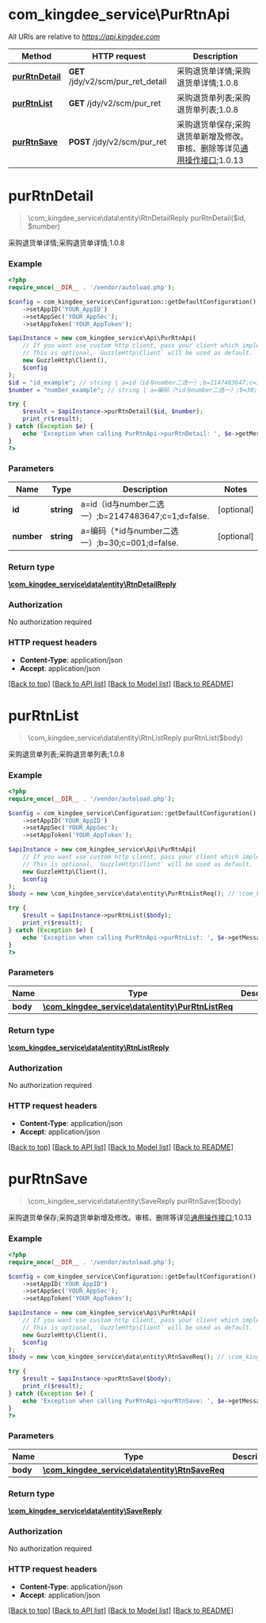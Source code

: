 # com_kingdee_service\PurRtnApi

All URIs are relative to *https://api.kingdee.com*

Method | HTTP request | Description
------------- | ------------- | -------------
[**purRtnDetail**](PurRtnApi.md#purRtnDetail) | **GET** /jdy/v2/scm/pur_ret_detail | 采购退货单详情;采购退货单详情;1.0.8
[**purRtnList**](PurRtnApi.md#purRtnList) | **GET** /jdy/v2/scm/pur_ret | 采购退货单列表;采购退货单列表;1.0.8
[**purRtnSave**](PurRtnApi.md#purRtnSave) | **POST** /jdy/v2/scm/pur_ret | 采购退货单保存;采购退货单新增及修改。审核、删除等详见[通用操作接口](https://open.jdy.com/#/files/api/detail?index&#x3D;2&amp;categrayId&#x3D;3cc8ee9a663e11eda5c84b5d383a2b93&amp;id&#x3D;9e804b8c712511eda0b39f724d124b07);1.0.13


# **purRtnDetail**
> \com_kingdee_service\data\entity\RtnDetailReply purRtnDetail($id, $number)

采购退货单详情;采购退货单详情;1.0.8

### Example
```php
<?php
require_once(__DIR__ . '/vendor/autoload.php');

$config = com_kingdee_service\Configuration::getDefaultConfiguration()
    ->setAppID('YOUR_AppID')
    ->setAppSec('YOUR_AppSec');
    ->setAppToken('YOUR_AppToken');

$apiInstance = new com_kingdee_service\Api\PurRtnApi(
    // If you want use custom http client, pass your client which implements `GuzzleHttp\ClientInterface`.
    // This is optional, `GuzzleHttp\Client` will be used as default.
    new GuzzleHttp\Client(),
    $config
);
$id = "id_example"; // string | a=id（id与number二选一）;b=2147483647;c=1;d=false.
$number = "number_example"; // string | a=编码（*id与number二选一）;b=30;c=001;d=false.

try {
    $result = $apiInstance->purRtnDetail($id, $number);
    print_r($result);
} catch (Exception $e) {
    echo 'Exception when calling PurRtnApi->purRtnDetail: ', $e->getMessage(), PHP_EOL;
}
?>
```

### Parameters

Name | Type | Description  | Notes
------------- | ------------- | ------------- | -------------
 **id** | **string**| a&#x3D;id（id与number二选一）;b&#x3D;2147483647;c&#x3D;1;d&#x3D;false. | [optional]
 **number** | **string**| a&#x3D;编码（*id与number二选一）;b&#x3D;30;c&#x3D;001;d&#x3D;false. | [optional]

### Return type

[**\com_kingdee_service\data\entity\RtnDetailReply**](../Model/RtnDetailReply.md)

### Authorization

No authorization required

### HTTP request headers

 - **Content-Type**: application/json
 - **Accept**: application/json

[[Back to top]](#) [[Back to API list]](../../README.md#documentation-for-api-endpoints) [[Back to Model list]](../../README.md#documentation-for-models) [[Back to README]](../../README.md)

# **purRtnList**
> \com_kingdee_service\data\entity\RtnListReply purRtnList($body)

采购退货单列表;采购退货单列表;1.0.8

### Example
```php
<?php
require_once(__DIR__ . '/vendor/autoload.php');

$config = com_kingdee_service\Configuration::getDefaultConfiguration()
    ->setAppID('YOUR_AppID')
    ->setAppSec('YOUR_AppSec');
    ->setAppToken('YOUR_AppToken');

$apiInstance = new com_kingdee_service\Api\PurRtnApi(
    // If you want use custom http client, pass your client which implements `GuzzleHttp\ClientInterface`.
    // This is optional, `GuzzleHttp\Client` will be used as default.
    new GuzzleHttp\Client(),
    $config
);
$body = new \com_kingdee_service\data\entity\PurRtnListReq(); // \com_kingdee_service\data\entity\PurRtnListReq | 

try {
    $result = $apiInstance->purRtnList($body);
    print_r($result);
} catch (Exception $e) {
    echo 'Exception when calling PurRtnApi->purRtnList: ', $e->getMessage(), PHP_EOL;
}
?>
```

### Parameters

Name | Type | Description  | Notes
------------- | ------------- | ------------- | -------------
 **body** | [**\com_kingdee_service\data\entity\PurRtnListReq**](../Model/PurRtnListReq.md)|  | [optional]

### Return type

[**\com_kingdee_service\data\entity\RtnListReply**](../Model/RtnListReply.md)

### Authorization

No authorization required

### HTTP request headers

 - **Content-Type**: application/json
 - **Accept**: application/json

[[Back to top]](#) [[Back to API list]](../../README.md#documentation-for-api-endpoints) [[Back to Model list]](../../README.md#documentation-for-models) [[Back to README]](../../README.md)

# **purRtnSave**
> \com_kingdee_service\data\entity\SaveReply purRtnSave($body)

采购退货单保存;采购退货单新增及修改。审核、删除等详见[通用操作接口](https://open.jdy.com/#/files/api/detail?index=2&categrayId=3cc8ee9a663e11eda5c84b5d383a2b93&id=9e804b8c712511eda0b39f724d124b07);1.0.13

### Example
```php
<?php
require_once(__DIR__ . '/vendor/autoload.php');

$config = com_kingdee_service\Configuration::getDefaultConfiguration()
    ->setAppID('YOUR_AppID')
    ->setAppSec('YOUR_AppSec');
    ->setAppToken('YOUR_AppToken');

$apiInstance = new com_kingdee_service\Api\PurRtnApi(
    // If you want use custom http client, pass your client which implements `GuzzleHttp\ClientInterface`.
    // This is optional, `GuzzleHttp\Client` will be used as default.
    new GuzzleHttp\Client(),
    $config
);
$body = new \com_kingdee_service\data\entity\RtnSaveReq(); // \com_kingdee_service\data\entity\RtnSaveReq | 

try {
    $result = $apiInstance->purRtnSave($body);
    print_r($result);
} catch (Exception $e) {
    echo 'Exception when calling PurRtnApi->purRtnSave: ', $e->getMessage(), PHP_EOL;
}
?>
```

### Parameters

Name | Type | Description  | Notes
------------- | ------------- | ------------- | -------------
 **body** | [**\com_kingdee_service\data\entity\RtnSaveReq**](../Model/RtnSaveReq.md)|  |

### Return type

[**\com_kingdee_service\data\entity\SaveReply**](../Model/SaveReply.md)

### Authorization

No authorization required

### HTTP request headers

 - **Content-Type**: application/json
 - **Accept**: application/json

[[Back to top]](#) [[Back to API list]](../../README.md#documentation-for-api-endpoints) [[Back to Model list]](../../README.md#documentation-for-models) [[Back to README]](../../README.md)

